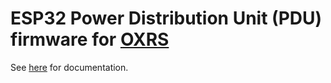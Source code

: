 # ESP32 Power Distribution Unit (PDU) firmware for [OXRS](https://oxrs.io)

See [here](https://oxrs.io/docs/firmware/pdu-esp32.html) for documentation.
